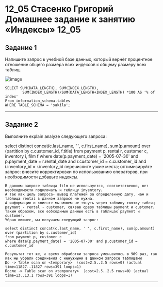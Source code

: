 # 12_05 Стасенко Григорий Домашнее задание к занятию «Индексы» 12_05

## Задание 1
Напишите запрос к учебной базе данных, который вернёт процентное отношение общего размера всех индексов к общему размеру всех таблиц.

![image](https://github.com/Nightnek/HW12-5/assets/127677631/4074bc4a-3ddc-4f78-8cc1-3398f9c833e7)

````
SELECT SUM(DATA_LENGTH), SUM(INDEX_LENGTH),
		SUM(INDEX_LENGTH)/SUM(DATA_LENGTH+INDEX_LENGTH) *100 AS '% of index'
From information_schema.tables
WHERE TABLE_SCHEMA = 'sakila';
````
---

## Задание 2
Выполните explain analyze следующего запроса:

select distinct concat(c.last_name, ' ', c.first_name), sum(p.amount) over (partition by c.customer_id, f.title)
from payment p, rental r, customer c, inventory i, film f
where date(p.payment_date) = '2005-07-30' and p.payment_date = r.rental_date and r.customer_id = c.customer_id and i.inventory_id = r.inventory_id
перечислите узкие места;
оптимизируйте запрос: внесите корректировки по использованию операторов, при необходимости добавьте индексы.

````
В данном запросе таблица film не используется, соответственно, нет необходимости подключать и теблицу inventory.
А так как цель запроса- вывод платежей за определенную дату, нам и таблица rental в данном запросе не нужна.
А информацию о клиенте мы можем не тянуть через таблицу связку таблиц paymant - rental - customer, связав срезу таблицы payment и customer.
Таким образом, все еобходимые данные есть в таблицах payment и customer.
Убрав лишнее, мы получаем следующий запрос:

select distinct concat(c.last_name, ' ', c.first_name), sum(p.amount) over (partition by c.customer_id)
from payment p, customer c
where date(p.payment_date) = '2005-07-30' and p.customer_id = c.customer_id

Результат тот же, а время обработки запроса уменьшилось в 909 раз, так как мы убрали соединения с ненужными в данном запросе таблицами
До -> Table scan on <temporary>  (cost=2.5..2.5 rows=0) (actual time=11827..11827 rows=391 loops=1)
После -> Table scan on <temporary>  (cost=2.5..2.5 rows=0) (actual time=13..13.1 rows=391 loops=1)
````
---

